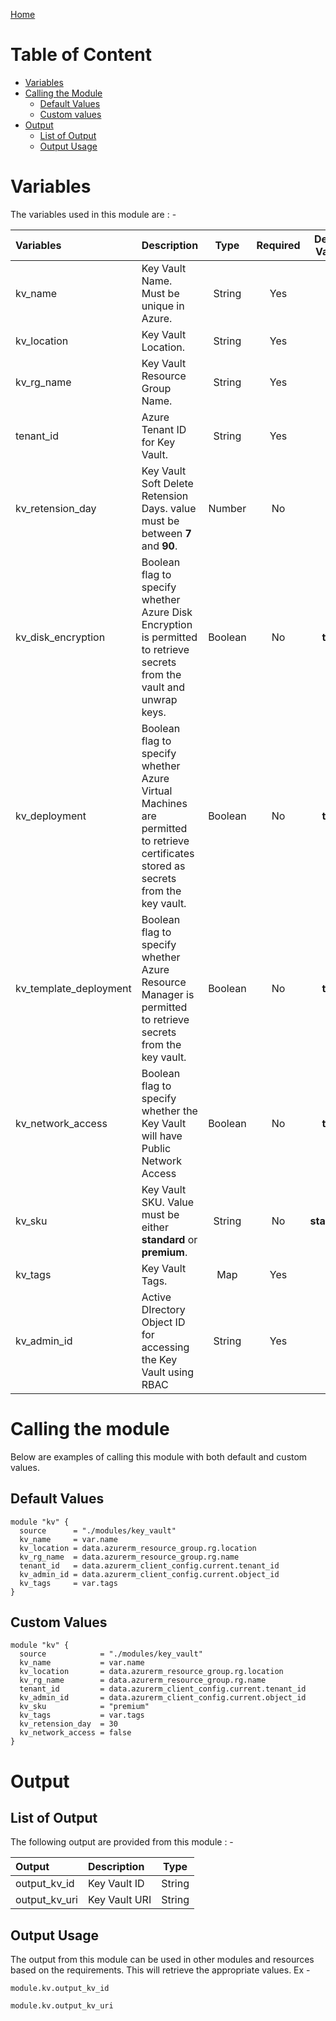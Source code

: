 [Home](../../README.md)

# Table of Content

- [Variables](#variables)
- [Calling the Module](#calling-the-module)
    - [Default Values](#default-values)
    - [Custom values](#custom-values)
- [Output](#output)
    - [List of Output](#list-of-output)
    - [Output Usage](#output-usage)

# Variables

The variables used in this module are : -

| Variables | Description | Type | Required | Default Values |
|:----------|:------------|:----:|:--------:|:--------------:|  
| kv_name | Key Vault Name. Must be unique in Azure. | String | Yes | NA |
| kv_location | Key Vault Location. | String | Yes | NA |
| kv_rg_name | Key Vault Resource Group Name. | String | Yes | NA |
| tenant_id | Azure Tenant ID for Key Vault. | String | Yes | NA |
| kv_retension_day | Key Vault Soft Delete Retension Days. value must be between **7** and **90**. | Number | No | **15** |
| kv_disk_encryption | Boolean flag to specify whether Azure Disk Encryption is permitted to retrieve secrets from the vault and unwrap keys. | Boolean | No | **true** |
| kv_deployment | Boolean flag to specify whether Azure Virtual Machines are permitted to retrieve certificates stored as secrets from the key vault. | Boolean | No | **true** |
| kv_template_deployment | Boolean flag to specify whether Azure Resource Manager is permitted to retrieve secrets from the key vault. | Boolean | No | **true** |
| kv_network_access | Boolean flag to specify whether the Key Vault will have Public Network Access | Boolean | No | **true** |
| kv_sku | Key Vault SKU. Value must be either **standard** or **premium**. | String | No | **standard** |
| kv_tags | Key Vault Tags. | Map | Yes | NA |
| kv_admin_id | Active DIrectory Object ID for accessing the Key Vault using RBAC | String | Yes | NA |

# Calling the module

Below are examples of calling this module with both default and custom values.

## Default Values

```
module "kv" {
  source      = "./modules/key_vault"
  kv_name     = var.name
  kv_location = data.azurerm_resource_group.rg.location
  kv_rg_name  = data.azurerm_resource_group.rg.name
  tenant_id   = data.azurerm_client_config.current.tenant_id
  kv_admin_id = data.azurerm_client_config.current.object_id
  kv_tags     = var.tags
}

```

## Custom Values

```
module "kv" {
  source            = "./modules/key_vault"
  kv_name           = var.name
  kv_location       = data.azurerm_resource_group.rg.location
  kv_rg_name        = data.azurerm_resource_group.rg.name
  tenant_id         = data.azurerm_client_config.current.tenant_id
  kv_admin_id       = data.azurerm_client_config.current.object_id
  kv_sku            = "premium"
  kv_tags           = var.tags
  kv_retension_day  = 30
  kv_network_access = false
}
```

# Output

## List of Output
The following output are provided from this module : -

| Output | Description | Type |
|:------ |:------------|:----:|
| output_kv_id | Key Vault ID | String |
| output_kv_uri | Key Vault URI | String |

## Output Usage

The output from this module can be used in other modules and resources based on the requirements. This will retrieve the appropriate values. Ex -

```
module.kv.output_kv_id
```

```
module.kv.output_kv_uri
```